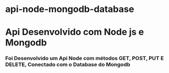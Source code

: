 # api-node-mongodb-database

<h1>Api Desenvolvido com Node js e Mongodb</h1>

<h3>Foi Desenvolvido um Api Node com métodos GET, POST, PUT E DELETE, Conectado com o Database do Mongodb</h3>
